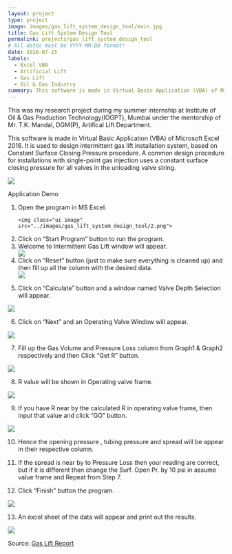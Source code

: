 ```yaml
---
layout: project
type: project
image: images/gas_lift_system_design_tool/main.jpg
title: Gas Lift System Design Tool
permalink: projects/gas_lift_system_design_tool
# All dates must be YYYY-MM-DD format!
date: 2016-07-15
labels:
  - Excel VBA
  - Artificial Lift
  - Gas Lift
  - Oil & Gas Industry
summary: This software is made in Virtual Basic Application (VBA) of Microsoft Excel 2016. It is used to design intermittent gas lift installation system, based on Constant Surface Closing Pressure procedure.
---
```


This was my research project during my summer internship at Institute of Oil & Gas Production Technology(IOGPT), Mumbai under the mentorship of Mr. T.K. Mandal, DGM(P), Artifical Lift Department.

This software is made in Virtual Basic Application (VBA) of Microsoft Excel 2016. It is used to design intermittent gas lift installation system, based on Constant Surface Closing Pressure procedure. A common design procedure for installations with single-point gas injection uses a constant surface closing pressure for all valves in the unloading valve string.

 <img class="ui image" src="../images/gas_lift_system_design_tool/1.png">

Application Demo

<ol>
  <li>Open the program in MS Excel.</li>
  
    <img class="ui image" src="../images/gas_lift_system_design_tool/2.png">
    
  <li>Click on “Start Program” button to run the program.</li>
  
  <li>Welcome to Intermittent Gas Lift window will appear.</li>

   <img class="ui image" src="../images/gas_lift_system_design_tool/3.png">
   
  <li> Click on “Reset” button (just to make sure everything is cleaned up) and then fill up all the column with the desired data.</li>
  
   <img class="ui image" src="../images/gas_lift_system_design_tool/4.png">
   
</ol>



5. Click on “Calculate” button and a window named Valve Depth Selection will appear.
 <img class="ui image" src="../images/gas_lift_system_design_tool/5.png">

6. Click on “Next” and an Operating Valve Window will appear.
 <img class="ui image" src="../images/gas_lift_system_design_tool/6.png">

7. Fill up the Gas Volume and Pressure Loss column from Graph1 & Graph2 respectively and then Click “Get R” button.
 <img class="ui image" src="../images/gas_lift_system_design_tool/7.png">

8. R value will be shown in Operating valve frame.
 <img class="ui image" src="../images/gas_lift_system_design_tool/8.png">
 
9. If you have R near by the calculated R in operating valve frame, then input that value and click “GO” button.
 <img class="ui image" src="../images/gas_lift_system_design_tool/9.png">

10. Hence the opening pressure , tubing pressure and spread will be appear in their respective column.

11. If the spread is near by to Pressure Loss then your reading are correct, but if it is different then change the Surf. Open Pr. by 10 psi in assume value frame and Repeat from Step 7.

12. Click “Finish” button the program.
 <img class="ui image" src="../images/gas_lift_system_design_tool/9.png">

13. An excel sheet of the data will appear and print out the results.
 <img class="ui image" src="../images/gas_lift_system_design_tool/10.png">

Source: <a href="https://github.com/vashuraghav/Gas-Lift-System-Design-Tool"><i class="large github icon"></i>Gas Lift Report</a>
